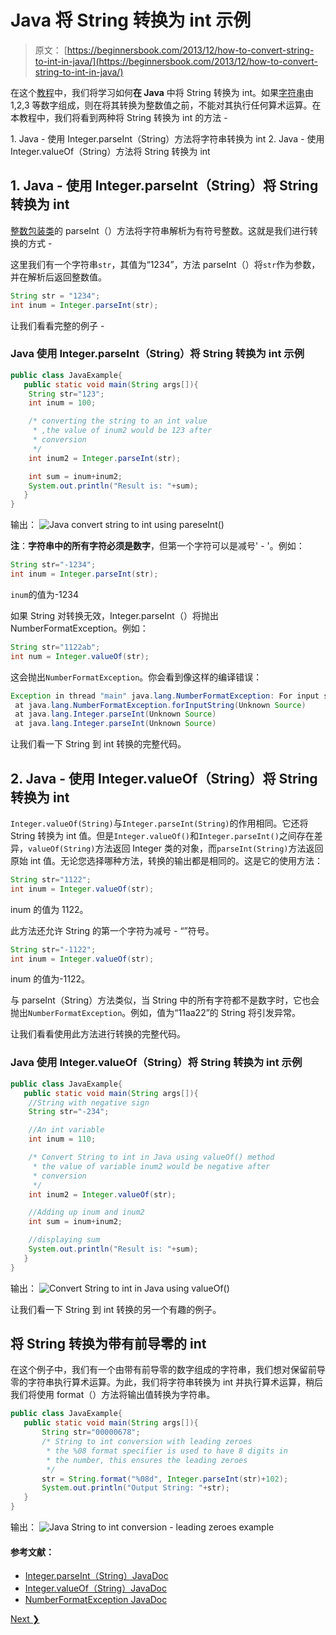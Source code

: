 # Java 将 String 转换为 int 示例

> 原文： [https://beginnersbook.com/2013/12/how-to-convert-string-to-int-in-java/](https://beginnersbook.com/2013/12/how-to-convert-string-to-int-in-java/)

在这个[教程](https://beginnersbook.com/java-tutorial-for-beginners-with-examples/)中，我们将学习如何**在 Java** 中将 String 转换为 int。如果[字符串](https://beginnersbook.com/2013/12/java-strings/)由 1,2,3 等数字组成，则在将其转换为整数值之前，不能对其执行任何算术运算。在本教程中，我们将看到两种将 String 转换为 int 的方法 -

1\. Java - 使用 Integer.parseInt（String）方法将字符串转换为 int
2\. Java - 使用 Integer.valueOf（String）方法将 String 转换为 int

## 1\. Java - 使用 Integer.parseInt（String）将 String 转换为 int

[整数包装类](https://beginnersbook.com/2017/09/wrapper-class-in-java/)的 parseInt（）方法将字符串解析为有符号整数。这就是我们进行转换的方式 -

这里我们有一个字符串`str`，其值为“1234”，方法 parseInt（）将`str`作为参数，并在解析后返回整数值。

```java
String str = "1234";
int inum = Integer.parseInt(str);
```

让我们看看完整的例子 -

### Java 使用 Integer.parseInt（String）将 String 转换为 int 示例

```java
public class JavaExample{
   public static void main(String args[]){
	String str="123";
	int inum = 100;

	/* converting the string to an int value
	 * ,the value of inum2 would be 123 after
	 * conversion
	 */
	int inum2 = Integer.parseInt(str);

	int sum = inum+inum2;
	System.out.println("Result is: "+sum);
   }
}

```

输出：
![Java convert string to int using pareseInt()](img/15ad7a02f95616523e93b7db64e2b71c.jpg)

**注**：**字符串中的所有字符必须是数字**，但第一个字符可以是减号' - '。例如：

```java
String str="-1234";
int inum = Integer.parseInt(str);
```

`inum`的值为-1234

如果 String 对转换无效，Integer.parseInt（）将抛出 NumberFormatException。例如：

```java
String str="1122ab";
int num = Integer.valueOf(str);
```

这会抛出`NumberFormatException`。你会看到像这样的编译错误：

```java
Exception in thread "main" java.lang.NumberFormatException: For input string: "1122ab"
 at java.lang.NumberFormatException.forInputString(Unknown Source)
 at java.lang.Integer.parseInt(Unknown Source)
 at java.lang.Integer.parseInt(Unknown Source)
```

让我们看一下 String 到 int 转换的完整代码。

## 2\. Java - 使用 Integer.valueOf（String）将 String 转换为 int

`Integer.valueOf(String)`与`Integer.parseInt(String)`的作用相同。它还将 String 转换为 int 值。但是`Integer.valueOf()`和`Integer.parseInt()`之间存在差异，`valueOf(String)`方法返回 Integer 类的对象，而`parseInt(String)`方法返回原始 int 值。无论您选择哪种方法，转换的输出都是相同的。这是它的使用方法：

```java
String str="1122";
int inum = Integer.valueOf(str);
```

inum 的值为 1122。

此方法还允许 String 的第一个字符为减号 - “”符号。

```java
String str="-1122";
int inum = Integer.valueOf(str);
```

inum 的值为-1122。

与 parseInt（String）方法类似，当 String 中的所有字符都不是数字时，它也会抛出`NumberFormatException`。例如，值为“11aa22”的 String 将引发异常。

让我们看看使用此方法进行转换的完整代码。

### Java 使用 Integer.valueOf（String）将 String 转换为 int 示例

```java
public class JavaExample{
   public static void main(String args[]){
	//String with negative sign
	String str="-234";

	//An int variable
	int inum = 110;

	/* Convert String to int in Java using valueOf() method
	 * the value of variable inum2 would be negative after 
	 * conversion
	 */
	int inum2 = Integer.valueOf(str);

	//Adding up inum and inum2
	int sum = inum+inum2;

	//displaying sum
	System.out.println("Result is: "+sum);
   }
}

```

输出：
![Convert String to int in Java using valueOf()](img/65b037450af907595aaa31b3fcf29d1a.jpg)

让我们看一下 String 到 int 转换的另一个有趣的例子。

## 将 String 转换为带有前导零的 int

在这个例子中，我们有一个由带有前导零的数字组成的字符串，我们想对保留前导零的字符串执行算术运算。为此，我们将字符串转换为 int 并执行算术运算，稍后我们将使用 format（）方法将输出值转换为字符串。

```java
public class JavaExample{
   public static void main(String args[]){
       String str="00000678";
       /* String to int conversion with leading zeroes
        * the %08 format specifier is used to have 8 digits in
        * the number, this ensures the leading zeroes
        */
       str = String.format("%08d", Integer.parseInt(str)+102);
       System.out.println("Output String: "+str);
   }
}
```

输出：
![Java String to int conversion - leading zeroes example](img/75c6ac547c37a3f9f12e39cadef66928.jpg)

#### 参考文献：

*   [Integer.parseInt（String）JavaDoc](https://docs.oracle.com/javase/7/docs/api/java/lang/Integer.html#parseInt(java.lang.String))
*   [Integer.valueOf（String）JavaDoc](https://docs.oracle.com/javase/7/docs/api/java/lang/Integer.html#valueOf(java.lang.String))
*   [NumberFormatException JavaDoc](https://docs.oracle.com/javase/7/docs/api/java/lang/NumberFormatException.html)

[Next ❯](https://beginnersbook.com/2015/05/java-int-to-string/)